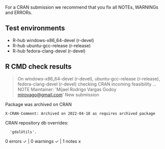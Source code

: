 For a CRAN submission we recommend that you fix all NOTEs, WARNINGs and ERRORs.
## Test environments
- R-hub windows-x86_64-devel (r-devel)
- R-hub ubuntu-gcc-release (r-release)
- R-hub fedora-clang-devel (r-devel)

## R CMD check results
> On windows-x86_64-devel (r-devel), ubuntu-gcc-release (r-release), fedora-clang-devel (r-devel)
  checking CRAN incoming feasibility ... NOTE
  Maintainer: 'Mijael Rodrigo Vargas Godoy <mirovago@gmail.com>'
  New submission
  
  Package was archived on CRAN
  
    X-CRAN-Comment: Archived on 2022-04-18 as requires archived package
  CRAN repository db overrides:
  
      'gdalUtils'.

0 errors ✓ | 0 warnings ✓ | 1 notes x